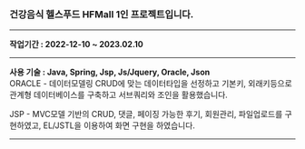 <h3>건강음식 헬스푸드 HFMall 1인 프로젝트입니다.</h3>
<hr>
<b>작업기간 : 2022-12-10 ~ 2023.02.10</b>
<hr>
<b>사용 기술 : Java, Spring, Jsp, Js/Jquery, Oracle, Json</b><br>
ORACLE - 데이터모델링 CRUD에 맞는 데이터타입을 선정하고 기본키, 외래키등으로 관계형 데이터베이스를 구축하고 서브쿼리와 조인을 활용했습니다. 

JSP - MVC모델 기반의 CRUD, 댓글, 페이징 가능한 후기, 회원관리, 파일업로드를 구현하였고, EL/JSTL을 이용하여 화면 구현을 하였습니다. 
<hr>

